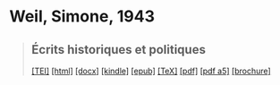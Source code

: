 # Weil, Simone, 1943

> ## Écrits historiques et politiques
>  <a target="_blank" title="Source XML/TEI" class="mime48 tei" href="https://hurlus.github.io/tei/weil-simone1943_ecrits.xml">[TEI]</a>  <a target="_blank" title="HTML une page" class="mime48 html" href="https://hurlus.github.io/weil-simone1943_ecrits/weil-simone1943_ecrits.html">[html]</a>  <a target="_blank" title="Bureautique (LibreOffice, MS.Word)" class="mime48 docx" href="https://hurlus.github.io/weil-simone1943_ecrits/weil-simone1943_ecrits.docx">[docx]</a>  <a target="_blank" title="Amazon.kindle" class="mime48 mobi" href="https://hurlus.github.io/weil-simone1943_ecrits/weil-simone1943_ecrits.mobi">[kindle]</a>  <a target="_blank" title="EPUB, pour liseuses et téléphones" class="mime48 epub" href="https://hurlus.github.io/weil-simone1943_ecrits/weil-simone1943_ecrits.epub">[epub]</a>  <a target="_blank" title="LaTeX" class="mime48 tex" href="https://hurlus.github.io/weil-simone1943_ecrits/weil-simone1943_ecrits.tex">[TeX]</a>  <a target="_blank" title="PDF à imprimer, A4 2 colonnes" class="mime48 pdf" href="https://hurlus.github.io/weil-simone1943_ecrits/weil-simone1943_ecrits.pdf">[pdf]</a>  <a target="_blank" title="PDF à lire, A5 une colonne" class="mime48 a5" href="https://hurlus.github.io/weil-simone1943_ecrits/weil-simone1943_ecrits_a5.pdf">[pdf a5]</a>  <a target="_blank" title="Brochure à agrafer, pdf imposé pour imprimante recto/verso" class="mime48 brochure" href="https://hurlus.github.io/weil-simone1943_ecrits/weil-simone1943_ecrits_brochure.pdf">[brochure]</a> 
